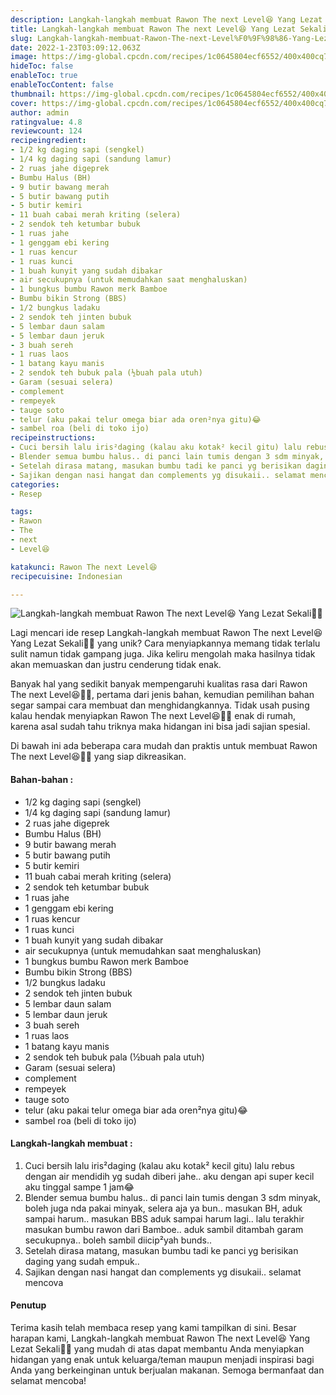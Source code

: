 ```yaml
---
description: Langkah-langkah membuat Rawon The next Level😆 Yang Lezat Sekali"
title: Langkah-langkah membuat Rawon The next Level😆 Yang Lezat Sekali
slug: Langkah-langkah-membuat-Rawon-The-next-Level%F0%9F%98%86-Yang-Lezat-Sekali
date: 2022-1-23T03:09:12.063Z
image: https://img-global.cpcdn.com/recipes/1c0645804ecf6552/400x400cq70/photo.jpg
hideToc: false
enableToc: true
enableTocContent: false
thumbnail: https://img-global.cpcdn.com/recipes/1c0645804ecf6552/400x400cq70/photo.jpg
cover: https://img-global.cpcdn.com/recipes/1c0645804ecf6552/400x400cq70/photo.jpg
author: admin
ratingvalue: 4.8
reviewcount: 124
recipeingredient:
- 1/2 kg daging sapi (sengkel)
- 1/4 kg daging sapi (sandung lamur)
- 2 ruas jahe digeprek
- Bumbu Halus (BH)
- 9 butir bawang merah
- 5 butir bawang putih
- 5 butir kemiri
- 11 buah cabai merah kriting (selera)
- 2 sendok teh ketumbar bubuk
- 1 ruas jahe
- 1 genggam ebi kering
- 1 ruas kencur
- 1 ruas kunci
- 1 buah kunyit yang sudah dibakar
- air secukupnya (untuk memudahkan saat menghaluskan)
- 1 bungkus bumbu Rawon merk Bamboe
- Bumbu bikin Strong (BBS)
- 1/2 bungkus ladaku
- 2 sendok teh jinten bubuk
- 5 lembar daun salam
- 5 lembar daun jeruk
- 3 buah sereh
- 1 ruas laos
- 1 batang kayu manis
- 2 sendok teh bubuk pala (½buah pala utuh)
- Garam (sesuai selera)
- complement
- rempeyek
- tauge soto
- telur (aku pakai telur omega biar ada oren²nya gitu)😂
- sambel roa (beli di toko ijo)
recipeinstructions:
- Cuci bersih lalu iris²daging (kalau aku kotak² kecil gitu) lalu rebus dengan air mendidih yg sudah diberi jahe.. aku dengan api super kecil aku tinggal sampe 1 jam😂
- Blender semua bumbu halus.. di panci lain tumis dengan 3 sdm minyak, boleh juga nda pakai minyak, selera aja ya bun.. masukan BH, aduk sampai harum.. masukan BBS aduk sampai harum lagi.. lalu terakhir masukan bumbu rawon dari Bamboe.. aduk sambil ditambah garam secukupnya.. boleh sambil diicip²yah bunds..
- Setelah dirasa matang, masukan bumbu tadi ke panci yg berisikan daging yang sudah empuk..
- Sajikan dengan nasi hangat dan complements yg disukaii.. selamat mencova
categories:
- Resep

tags:
- Rawon
- The
- next
- Level😆

katakunci: Rawon The next Level😆
recipecuisine: Indonesian

---
```


![Langkah-langkah membuat Rawon The next Level😆 Yang Lezat Sekali👩‍🍳](https://img-global.cpcdn.com/recipes/1c0645804ecf6552/400x400cq70/photo.jpg)

Lagi mencari ide resep Langkah-langkah membuat Rawon The next Level😆 Yang Lezat Sekali👩‍🍳 yang unik? Cara menyiapkannya memang tidak terlalu sulit namun tidak gampang juga. Jika keliru mengolah maka hasilnya tidak akan memuaskan dan justru cenderung tidak enak.

Banyak hal yang sedikit banyak mempengaruhi kualitas rasa dari Rawon The next Level😆👩‍🍳, pertama dari jenis bahan, kemudian pemilihan bahan segar sampai cara membuat dan menghidangkannya. Tidak usah pusing kalau hendak menyiapkan Rawon The next Level😆👩‍🍳 enak di rumah, karena asal sudah tahu triknya maka hidangan ini bisa jadi sajian spesial.

Di bawah ini ada beberapa cara mudah dan praktis untuk membuat Rawon The next Level😆👩‍🍳 yang siap dikreasikan.

<!--inarticleads1-->

#### Bahan-bahan :

- 1/2 kg daging sapi (sengkel)
- 1/4 kg daging sapi (sandung lamur)
- 2 ruas jahe digeprek
- Bumbu Halus (BH)
- 9 butir bawang merah
- 5 butir bawang putih
- 5 butir kemiri
- 11 buah cabai merah kriting (selera)
- 2 sendok teh ketumbar bubuk
- 1 ruas jahe
- 1 genggam ebi kering
- 1 ruas kencur
- 1 ruas kunci
- 1 buah kunyit yang sudah dibakar
- air secukupnya (untuk memudahkan saat menghaluskan)
- 1 bungkus bumbu Rawon merk Bamboe
- Bumbu bikin Strong (BBS)
- 1/2 bungkus ladaku
- 2 sendok teh jinten bubuk
- 5 lembar daun salam
- 5 lembar daun jeruk
- 3 buah sereh
- 1 ruas laos
- 1 batang kayu manis
- 2 sendok teh bubuk pala (½buah pala utuh)
- Garam (sesuai selera)
- complement
- rempeyek
- tauge soto
- telur (aku pakai telur omega biar ada oren²nya gitu)😂
- sambel roa (beli di toko ijo)

<!--inarticleads2-->

#### Langkah-langkah membuat :

1. Cuci bersih lalu iris²daging (kalau aku kotak² kecil gitu) lalu rebus dengan air mendidih yg sudah diberi jahe.. aku dengan api super kecil aku tinggal sampe 1 jam😂
1. Blender semua bumbu halus.. di panci lain tumis dengan 3 sdm minyak, boleh juga nda pakai minyak, selera aja ya bun.. masukan BH, aduk sampai harum.. masukan BBS aduk sampai harum lagi.. lalu terakhir masukan bumbu rawon dari Bamboe.. aduk sambil ditambah garam secukupnya.. boleh sambil diicip²yah bunds..
1. Setelah dirasa matang, masukan bumbu tadi ke panci yg berisikan daging yang sudah empuk..
1. Sajikan dengan nasi hangat dan complements yg disukaii.. selamat mencova

#### Penutup

Terima kasih telah membaca resep yang kami tampilkan di sini. Besar harapan kami, Langkah-langkah membuat Rawon The next Level😆 Yang Lezat Sekali👩‍🍳 yang mudah di atas dapat membantu Anda menyiapkan hidangan yang enak untuk keluarga/teman maupun menjadi inspirasi bagi Anda yang berkeinginan untuk berjualan makanan. Semoga bermanfaat dan selamat mencoba!